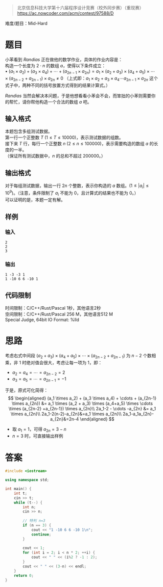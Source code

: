 > 北京信息科技大学第十六届程序设计竞赛（校外同步赛）（重现赛）
> https://ac.nowcoder.com/acm/contest/97588/D

难度/题目：Mid-Hard
# 题目

小苯看到 $Randias$ 正在做他的数学作业，具体的作业内容是：  
构造一个长度为 $2\cdot n$ 的数组 $a$，使得以下条件成立：  
$\bullet\ (a_1 \times a_2) + (a_3 \times a_4) + \cdots + (a_{2n-1} \times a_{2n}) = a_1 \times (a_2 + a_3) \times (a_4+a_5) \times \cdots \times (a_{2n-2} +a_{2n-1}) \times a_{2n} \neq 0$
（上式即：$a_1 \times a_2 + a_3 \times a_4 \cdots a_{2n-1} \times a_{2n}$ 这个式子中，两种不同的括号放置方式得到的结果计算式。）

$Randias$ 当然会解决本问题，于是他想看看小苯会不会，而笨拙的小苯则需要你的帮忙，请你帮他构造一个合法的数组 $a$ 吧。
## 输入格式

本题包含多组测试数据。  
第一行一个正整数 $T\ (1 \leq T \leq 10000)$，表示测试数据的组数。  
接下来 $T$ 行，每行一个正整数 $n\ (2 \leq n \leq 100000)$，表示需要构造的数组 $a$ 的长度的一半。  
（保证所有测试数据中，$n$ 的总和不超过 $200000$。）
## 输出格式

对于每组测试数据，输出一行 $2n$ 个整数，表示你构造的 $a$ 数组。$(1 \leq |a_i| \leq 10^9)$。（注意，条件限制了 $a_i$ 不能为 $0$，且计算式的结果也不能为 $0$。）  
可以证明的是，本题一定有解。
## 样例
### 输入

```
2
2
3
```
### 输出

```
1 -3 -3 1
1 -10 6 6 -10 1
```
## 代码限制

时间限制：C/C++/Rust/Pascal 1秒，其他语言2秒  
空间限制：C/C++/Rust/Pascal 256 M，其他语言512 M  
Special Judge, 64bit IO Format: %lld
# 思路

考虑右式中间段 $(a_2 + a_3) \times (a_4+a_5) \times \cdots \times (a_{2n-2} +a_{2n-1})$ 为 $n-2$ 个数相乘，非 1 时绝对值会很大，考虑让每一项为 1，即：
-  $a_2=a_4=\cdots=a_{2n-2}=2$
-  $a_3=a_5=\cdots=a_{2n-1}=-1$

于是，原式可化简得：
$$
\begin{aligned}
(a_1 \times a_2) + (a_3 \times a_4) + \cdots + (a_{2n-1} \times a_{2n}) &= a_1 \times (a_2 + a_3) \times (a_4+a_5) \times \cdots \times (a_{2n-2} +a_{2n-1}) \times a_{2n}\\
2a_1-2 - \cdots -a_{2n} &= a_1 \times a_{2n}\\
2a_1-2(n-2)-a_{2n}&=a_1 \times a_{2n}\\
2a_1-a_1a_{2n}-a_{2n}&=2n-4
\end{aligned}
$$
- 取 $a_1=1$，可得 $a_{2n}=3-n$
- $n=3$ 时，可直接输出样例
# 答案

```c++
#include <iostream>

using namespace std;

int main() {
    int t;
    cin >> t;
    while (t--) {
        int n;
        cin >> n;
        
        // 特判 n=3
        if (n == 3) {
            cout << "1 -10 6 6 -10 1\n";
            continue;
        }
        
        cout << 1;
        for (int i = 2; i < n * 2; ++i) {
            cout << " " << (i%2 ? -1 : 2);
        }
        cout << " " << (3-n) << endl;
    }
    return 0;
}
```
